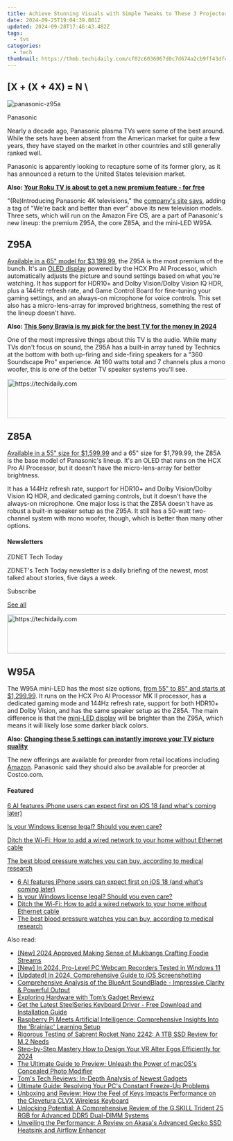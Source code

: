 ```yaml
---
title: Achieve Stunning Visuals with Simple Tweaks to These 3 Projector Features!
date: 2024-09-25T19:04:39.881Z
updated: 2024-09-28T17:46:43.482Z
tags:
  - tvs
categories:
  - tech
thumbnail: https://thmb.techidaily.com/cf02c6036067d0c7d674a2cb9ff43dfe3d71cfa78a8c6fc30e65d9ade3cf6a56.jpg
---
```


## \[X + (X + 4X) = N \

![panasonic-z95a](https://www.zdnet.com/a/img/resize/f7f94f63b0adb095008402150d3e792441c46bd6/2024/09/05/0f775309-83aa-42b4-ba1d-c06e9b7716bf/panasonic-z95a.jpg?auto=webp&width=1280)

Panasonic

Nearly a decade ago, Panasonic plasma TVs were some of the best around. While the sets have been absent from the American market for quite a few years, they have stayed on the market in other countries and still generally ranked well.

Panasonic is apparently looking to recapture some of its former glory, as it has announced a return to the United States television market.

**Also: [Your Roku TV is about to get a new premium feature - for free](https://www.zdnet.com/home-and-office/home-entertainment/your-roku-tv-is-about-to-get-a-new-premium-feature-for-free/)**

"(Re)Introducing Panasonic 4K televisions," the [company's site says](https://shop.panasonic.com/pages/panasonic-smart-tvs), adding a tag of "We're back and better than ever" above its new television models. Three sets, which will run on the Amazon Fire OS, are a part of Panasonic's new lineup: the premium Z95A, the core Z85A, and the mini-LED W95A.

## Z95A 

[Available in a 65" model for $3,199.99](https://buy.geni.us/Proxy.ashx?TSID=368250&GR%5FURL=https%3A%2F%2Fwww.amazon.com%2FPanasonic-65-inch-Adaptive-Refresh-Hands-Free%2Fdp%2FB0D8S2D1CZ%2F%3Ftag%3Dzd-buy-button-20%26ascsubtag%3D%5F%5FCOM%5FCLICK%5FID%5F%5F%7Cb178a04b-30b1-4bc6-91be-439dc52e2c9b%7Cdtp&dtb=1), the Z95A is the most premium of the bunch. It's an [OLED display](https://www.zdnet.com/home-and-office/home-entertainment/oled-vs-qled/) powered by the HCX Pro AI Processor, which automatically adjusts the picture and sound settings based on what you're watching. It has support for HDR10+ and Dolby Vision/Dolby Vision IQ HDR, plus a 144Hz refresh rate, and Game Control Board for fine-tuning your gaming settings, and an always-on microphone for voice controls. This set also has a micro-lens-array for improved brightness, something the rest of the lineup doesn't have.

**Also: [This Sony Bravia is my pick for the best TV for the money in 2024](https://www.zdnet.com/home-and-office/home-entertainment/sony-bravia-x90l-review/)**

One of the most impressive things about this TV is the audio. While many TVs don't focus on sound, the Z95A has a built-in array tuned by Technics at the bottom with both up-firing and side-firing speakers for a "360 Soundscape Pro" experience. At 160 watts total and 7 channels plus a mono woofer, this is one of the better TV speaker systems you'll see.

<!-- affiliate ads begin -->
<a href="https://appsumo.8odi.net/c/5597632/2082530/7443" target="_top" id="2082530">
  <img src="//a.impactradius-go.com/display-ad/7443-2082530" border="0" alt="https://techidaily.com" width="728" height="90"/>
</a>
<img height="0" width="0" src="https://appsumo.8odi.net/i/5597632/2082530/7443" style="position:absolute;visibility:hidden;" border="0" />
<!-- affiliate ads end -->

## Z85A

[Available in a 55" size for $1,599.99](https://buy.geni.us/Proxy.ashx?TSID=368250&GR%5FURL=https%3A%2F%2Fwww.amazon.com%2FPanasonic-65-inch-Amazon-Adaptive-Refresh%2Fdp%2FB0D8S669CY%3Ftag%3Dzd-buy-button-20%26ascsubtag%3D%5F%5FCOM%5FCLICK%5FID%5F%5F%7Cb178a04b-30b1-4bc6-91be-439dc52e2c9b%7Cdtp&dtb=1) and a 65" size for $1,799.99, the Z85A is the base model of Panasonic's lineup. It's an OLED that runs on the HCX Pro AI Processor, but it doesn't have the micro-lens-array for better brightness. 

It has a 144Hz refresh rate, support for HDR10+ and Dolby Vision/Dolby Vision IQ HDR, and dedicated gaming controls, but it doesn't have the always-on microphone. One major loss is that the Z85A doesn't have as robust a built-in speaker setup as the Z95A. It still has a 50-watt two-channel system with mono woofer, though, which is better than many other options.

#### Newsletters

ZDNET Tech Today

ZDNET's Tech Today newsletter is a daily briefing of the newest, most talked about stories, five days a week.

 Subscribe

[See all](https://www.zdnet.com/newsletters/)

<!-- affiliate ads begin -->
<a href="https://laganoo.pxf.io/c/5597632/1528696/16446" target="_top" id="1528696">
  <img src="//a.impactradius-go.com/display-ad/16446-1528696" border="0" alt="https://techidaily.com" width="728" height="90"/>
</a>
<img height="0" width="0" src="https://laganoo.pxf.io/i/5597632/1528696/16446" style="position:absolute;visibility:hidden;" border="0" />
<!-- affiliate ads end -->

## W95A

The W95A mini-LED has the most size options, [from 55" to 85" and starts at $1,299.99](https://buy.geni.us/Proxy.ashx?TSID=368250&GR%5FURL=https%3A%2F%2Fwww.amazon.com%2FPanasonic-65-inch-Amazon-Dimming-Refresh%2Fdp%2FB0D8SDKSWT%3Ftag%3Dzd-buy-button-20%26ascsubtag%3D%5F%5FCOM%5FCLICK%5FID%5F%5F%7Cb178a04b-30b1-4bc6-91be-439dc52e2c9b%7Cdtp&dtb=1). It runs on the HCX Pro AI Processor MK II processor, has a dedicated gaming mode and 144Hz refresh rate, support for both HDR10+ and Dolby Vision, and has the same speaker setup as the Z85A. The main difference is that the [mini-LED display](https://www.zdnet.com/home-and-office/home-entertainment/mini-led-vs-oled-tv/) will be brighter than the Z95A, which means it will likely lose some darker black colors.

**Also: [Changing these 5 settings can instantly improve your TV picture quality](https://www.zdnet.com/home-and-office/home-entertainment/i-changed-these-5-tv-settings-to-instantly-improve-the-picture-quality-and-how-they-work/)**

The new offerings are available for preorder from retail locations including [Amazon](https://buy.geni.us/Proxy.ashx?TSID=368250&GR%5FURL=https%3A%2F%2Fwww.amazon.com%2Fstores%2Fpage%2F0DF89631-4965-4138-9A1F-B2458F6B8379%3Ftag%3Dzd-buy-button-20%26ascsubtag%3D%5F%5FCOM%5FCLICK%5FID%5F%5F%7Cb178a04b-30b1-4bc6-91be-439dc52e2c9b%7Cdtp&dtb=1). Panasonic said they should also be available for preorder at Costco.com.

#### Featured

[6 AI features iPhone users can expect first on iOS 18 (and what's coming later)](https://www.zdnet.com/article/6-ai-features-iphone-users-can-expect-first-on-ios-18-and-whats-coming-later/ "6 AI features iPhone users can expect first on iOS 18 (and what's coming later)")

[Is your Windows license legal? Should you even care?](https://www.zdnet.com/article/is-your-windows-license-legal-should-you-even-care/ "Is your Windows license legal? Should you even care?")

[Ditch the Wi-Fi: How to add a wired network to your home without Ethernet cable](https://www.zdnet.com/article/ditch-the-wi-fi-how-to-add-a-wired-network-to-your-home-without-ethernet-cable/ "Ditch the Wi-Fi: How to add a wired network to your home without Ethernet cable")

[The best blood pressure watches you can buy, according to medical research](https://www.zdnet.com/article/best-blood-pressure-watch/ "The best blood pressure watches you can buy, according to medical research")

* [6 AI features iPhone users can expect first on iOS 18 (and what's coming later)](https://www.zdnet.com/article/6-ai-features-iphone-users-can-expect-first-on-ios-18-and-whats-coming-later/ "6 AI features iPhone users can expect first on iOS 18 (and what's coming later)")
* [Is your Windows license legal? Should you even care?](https://www.zdnet.com/article/is-your-windows-license-legal-should-you-even-care/ "Is your Windows license legal? Should you even care?")
* [Ditch the Wi-Fi: How to add a wired network to your home without Ethernet cable](https://www.zdnet.com/article/ditch-the-wi-fi-how-to-add-a-wired-network-to-your-home-without-ethernet-cable/ "Ditch the Wi-Fi: How to add a wired network to your home without Ethernet cable")
* [The best blood pressure watches you can buy, according to medical research](https://www.zdnet.com/article/best-blood-pressure-watch/ "The best blood pressure watches you can buy, according to medical research")

<ins class="adsbygoogle"
     style="display:block"
     data-ad-format="autorelaxed"
     data-ad-client="ca-pub-7571918770474297"
     data-ad-slot="1223367746"></ins>

<ins class="adsbygoogle"
     style="display:block"
     data-ad-client="ca-pub-7571918770474297"
     data-ad-slot="8358498916"
     data-ad-format="auto"
     data-full-width-responsive="true"></ins>

<span class="atpl-alsoreadstyle">Also read:</span>
<div><ul>
<li><a href="https://youtube-sure.techidaily.com/024-approved-making-sense-of-mukbangs-crafting-foodie-streams/"><u>[New] 2024 Approved Making Sense of Mukbangs Crafting Foodie Streams</u></a></li>
<li><a href="https://video-capture.techidaily.com/new-in-2024-pro-level-pc-webcam-recorders-tested-in-windows-11/"><u>[New] In 2024, Pro-Level PC Webcam Recorders Tested in Windows 11</u></a></li>
<li><a href="https://desktop-recording.techidaily.com/updated-in-2024-comprehensive-guide-to-ios-screenshotting/"><u>[Updated] In 2024, Comprehensive Guide to iOS Screenshotting</u></a></li>
<li><a href="https://hardware-reviews.techidaily.com/comprehensive-analysis-of-the-blueant-soundblade-impressive-clarity-and-powerful-output/"><u>Comprehensive Analysis of the BlueAnt SoundBlade - Impressive Clarity & Powerful Output</u></a></li>
<li><a href="https://hardware-help.techidaily.com/exploring-hardware-with-toms-gadget-reviewz/"><u>Exploring Hardware with Tom’s Gadget Reviewz</u></a></li>
<li><a href="https://win-dash.techidaily.com/get-the-latest-steelseries-keyboard-driver-free-download-and-installation-guide/"><u>Get the Latest SteelSeries Keyboard Driver - Free Download and Installation Guide</u></a></li>
<li><a href="https://hardware-reviews.techidaily.com/raspberry-pi-meets-artificial-intelligence-comprehensive-insights-into-the-brainiac-learning-setup/"><u>Raspberry Pi Meets Artificial Intelligence: Comprehensive Insights Into the 'Brainiac' Learning Setup</u></a></li>
<li><a href="https://hardware-reviews.techidaily.com/rigorous-testing-of-sabrent-rocket-nano-2242-a-1tb-ssd-review-for-m2-needs/"><u>Rigorous Testing of Sabrent Rocket Nano 2242: A 1TB SSD Review for M.2 Needs</u></a></li>
<li><a href="https://fox-hovers.techidaily.com/step-by-step-mastery-how-to-design-your-vr-alter-egos-efficiently-for-2024/"><u>Step-by-Step Mastery How to Design Your VR Alter Egos Efficiently for 2024</u></a></li>
<li><a href="https://buynow-info.techidaily.com/the-ultimate-guide-to-preview-unleash-the-power-of-macoss-concealed-photo-modifier/"><u>The Ultimate Guide to Preview: Unleash the Power of macOS's Concealed Photo Modifier</u></a></li>
<li><a href="https://hardware-reviews.techidaily.com/toms-tech-reviews-in-depth-analysis-of-newest-gadgets/"><u>Tom's Tech Reviews: In-Depth Analysis of Newest Gadgets</u></a></li>
<li><a href="https://common-error.techidaily.com/ultimate-guide-resolving-your-pcs-constant-freeze-up-problems/"><u>Ultimate Guide: Resolving Your PC's Constant Freeze-Up Problems</u></a></li>
<li><a href="https://hardware-reviews.techidaily.com/unboxing-and-review-how-the-feel-of-keys-impacts-performance-on-the-clevetura-clvx-wireless-keyboard/"><u>Unboxing and Review: How the Feel of Keys Impacts Performance on the Clevetura CLVX Wireless Keyboard</u></a></li>
<li><a href="https://hardware-reviews.techidaily.com/unlocking-potential-a-comprehensive-review-of-the-gskill-trident-z5-rgb-for-advanced-ddr5-dual-dimm-systems/"><u>Unlocking Potential: A Comprehensive Review of the G.SKILL Trident Z5 RGB for Advanced DDR5 Dual-DIMM Systems</u></a></li>
<li><a href="https://hardware-reviews.techidaily.com/unveiling-the-performance-a-review-on-akasas-advanced-gecko-ssd-heatsink-and-airflow-enhancer/"><u>Unveiling the Performance: A Review on Akasa's Advanced Gecko SSD Heatsink and Airflow Enhancer</u></a></li>
</ul></div>

